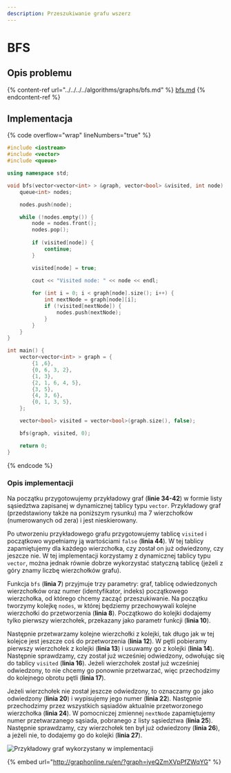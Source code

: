 ```yaml
---
description: Przeszukiwanie grafu wszerz
---
```


# BFS

## Opis problemu

{% content-ref url="../../../../algorithms/graphs/bfs.md" %}
[bfs.md](../../../../algorithms/graphs/bfs.md)
{% endcontent-ref %}

## Implementacja

{% code overflow="wrap" lineNumbers="true" %}
```cpp
#include <iostream>
#include <vector>
#include <queue>

using namespace std;

void bfs(vector<vector<int> > &graph, vector<bool> &visited, int node) {
    queue<int> nodes;

    nodes.push(node);

    while (!nodes.empty()) {
        node = nodes.front();
        nodes.pop();
        
        if (visited[node]) {
            continue;
        }

        visited[node] = true;
        
        cout << "Visited node: " << node << endl;

        for (int i = 0; i < graph[node].size(); i++) {
            int nextNode = graph[node][i];
            if (!visited[nextNode]) {
                nodes.push(nextNode);
            }
        }
    }
}

int main() {
    vector<vector<int> > graph = {
		{1 ,6}, 
		{0, 6, 3, 2},
		{1, 3},
		{2, 1, 6, 4, 5},
		{3, 5},
		{4, 3, 6},
		{0, 1, 3, 5},
	};

    vector<bool> visited = vector<bool>(graph.size(), false);

    bfs(graph, visited, 0);

    return 0;
}
```
{% endcode %}

### Opis implementacji

Na początku przygotowujemy przykładowy graf (**linie 34-42**) w formie listy sąsiedztwa zapisanej w dynamicznej tablicy typu `vector`. Przykładowy graf (przedstawiony także na poniższym rysunku) ma 7 wierzchołków (numerowanych od zera) i jest nieskierowany.

Po utworzeniu przykładowego grafu przygotowujemy tablicę `visited` i początkowo wypełniamy ją wartościami `false` (**linia 44**). W tej tablicy zapamiętujemy dla każdego wierzchołka, czy został on już odwiedzony, czy jeszcze nie. W tej implementacji korzystamy z dynamicznej tablicy typu `vector`, można jednak równie dobrze wykorzystać statyczną tablicę (jeżeli z góry znamy liczbę wierzchołków grafu).

Funkcja `bfs` (**linia 7**) przyjmuje trzy parametry: graf, tablicę odwiedzonych wierzchołków oraz numer (identyfikator, indeks) początkowego wierzchołka, od którego chcemy zacząć przeszukiwanie. Na początku tworzymy kolejkę `nodes`, w której będziemy przechowywali kolejne wierzchołki do przetworzenia (**linia 8**). Początkowo do kolejki dodajemy tylko pierwszy wierzchołek, przekazany jako parametr funkcji (**linia 10**).

Następnie przetwarzamy kolejne wierzchołki z kolejki, tak długo jak w tej kolejce jest jeszcze coś do przetworzenia (**linia 12**). W pętli pobieramy pierwszy wierzchołek z kolejki (**linia 13**) i usuwamy go z kolejki (**linia 14**). Następnie sprawdzamy, czy został już wcześniej odwiedzony, odwołując się do tablicy `visited` (**linia 16**). Jeżeli wierzchołek został już wcześniej odwiedzony, to nie chcemy go ponownie przetwarzać, więc przechodzimy do kolejnego obrotu pętli (**linia 17**).

Jeżeli wierzchołek nie został jeszcze odwiedzony, to oznaczamy go jako odwiedzony (**linia 20**) i wypisujemy jego numer (**linia 22**). Następnie przechodzimy przez wszystkich sąsiadów aktualnie przetworzonego wierzchołka (**linia 24**). W pomocniczej zmiennej `nextNode` zapamiętujemy numer przetwarzanego sąsiada, pobranego z listy sąsiedztwa (**linia 25**). Następnie sprawdzamy, czy wierzchołek ten był już odwiedzony (**linia 26**), a jeżeli nie, to dodajemy go do kolejki (**linia 27**).

![Przykładowy graf wykorzystany w implementacji](../../../../.gitbook/assets/example_graph.png)

{% embed url="http://graphonline.ru/en/?graph=iyeQZmXVpPfZWqYG" %}

